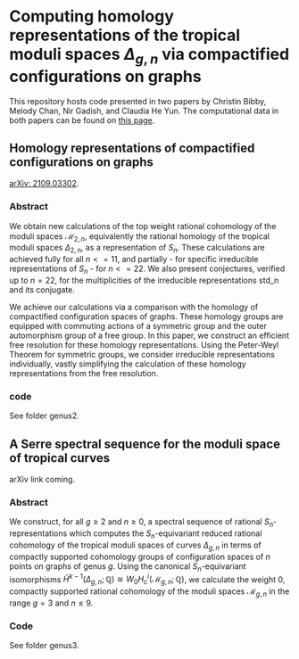 # Computing homology representations of the tropical moduli spaces $\Delta_{g,n}$ via compactified configurations on graphs

This repository hosts code presented in two papers by Christin Bibby, Melody Chan, Nir Gadish, and Claudia He Yun. The computational data in both papers can be found on [this page](https://claudiaheyun.github.io/BCGY/).

## Homology representations of compactified configurations on graphs
[arXiv: 2109.03302](https://arxiv.org/abs/2109.03302).

### Abstract
We obtain new calculations of the top weight rational cohomology of the moduli spaces $\mathcal{M}_{2,n}$, equivalently the rational homology of the tropical moduli spaces $\Delta_{2,n}$, as a representation of $S_n$.  These calculations are achieved fully for all $n <= 11$, and partially - for specific irreducible representations of $S_n$ - for $n <= 22$.   We also present conjectures, verified up to $n=22$, for the multiplicities of the irreducible representations std_n and its conjugate.

We achieve our calculations via a comparison with the homology of compactified configuration spaces of graphs. These homology groups are equipped with commuting actions of a symmetric group and the outer automorphism group of a free group. In this paper, we construct an efficient free resolution for these homology representations. Using the Peter-Weyl Theorem for symmetric groups, we consider irreducible representations individually, vastly simplifying the calculation of these homology representations from the free resolution.

### code
See folder genus2.

## A Serre spectral sequence for the moduli space of tropical curves
arXiv link coming.

### Abstract
We construct, for all $g\ge 2$ and $n\ge 0$, a spectral sequence of rational $S_n$-representations which computes the $S_n$-equivariant reduced rational cohomology of the tropical moduli spaces of curves $\Delta_{g,n}$ in terms of compactly supported cohomology groups of configuration spaces of $n$ points on graphs of genus $g$.  Using the canonical $S_n$-equivariant isomorphisms $\widetilde{H}^{k-1}(\Delta_{g,n};\mathbb{Q}) \cong W_0 H^i_c(\mathcal{M}_{g,n};\mathbb{Q})$, we calculate the weight $0$, compactly supported rational cohomology of the moduli spaces $\mathcal{M}_{g,n}$ in the range $g=3$ and $n\le 9.$
### Code
See folder genus3.
